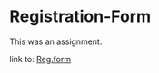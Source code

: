 # Registration-Form

This was an assignment.

link to: [Reg.form](https://nato360.github.io/Registration-Form/)
